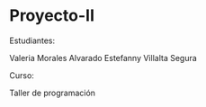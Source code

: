 # Proyecto-II

Estudiantes:

Valeria Morales Alvarado
Estefanny Villalta Segura

Curso:

Taller de programación


